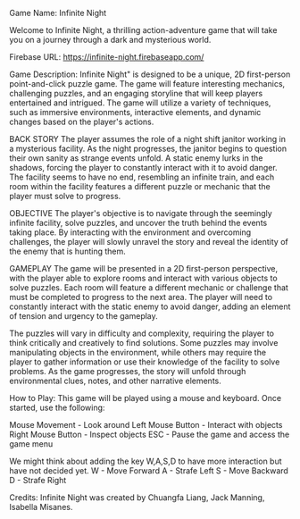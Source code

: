 Game Name: Infinite Night

Welcome to Infinite Night, a thrilling action-adventure game that will take you on a journey through a dark and mysterious world.

Firebase URL:
https://infinite-night.firebaseapp.com/

Game Description:
Infinite Night" is designed to be a unique, 2D first-person point-and-click puzzle game. The game will feature interesting mechanics, challenging puzzles, and an engaging storyline that will keep players entertained and intrigued. The game will utilize a variety of techniques, such as immersive environments, interactive elements, and dynamic changes based on the player's actions.

BACK STORY
The player assumes the role of a night shift janitor working in a mysterious facility. As the night progresses, the janitor begins to question their own sanity as strange events unfold. A static enemy lurks in the shadows, forcing the player to constantly interact with it to avoid danger. The facility seems to have no end, resembling an infinite train, and each room within the facility features a different puzzle or mechanic that the player must solve to progress.


OBJECTIVE
The player's objective is to navigate through the seemingly infinite facility, solve puzzles, and uncover the truth behind the events taking place. By interacting with the environment and overcoming challenges, the player will slowly unravel the story and reveal the identity of the enemy that is hunting them.

GAMEPLAY
The game will be presented in a 2D first-person perspective, with the player able to explore rooms and interact with various objects to solve puzzles. Each room will feature a different mechanic or challenge that must be completed to progress to the next area. The player will need to constantly interact with the static enemy to avoid danger, adding an element of tension and urgency to the gameplay.

The puzzles will vary in difficulty and complexity, requiring the player to think critically and creatively to find solutions. Some puzzles may involve manipulating objects in the environment, while others may require the player to gather information or use their knowledge of the facility to solve problems. As the game progresses, the story will unfold through environmental clues, notes, and other narrative elements.

How to Play:
This game will be played using a mouse and keyboard. Once started, use the following:

Mouse Movement - Look around
Left Mouse Button - Interact with objects
Right Mouse Button - Inspect objects
ESC - Pause the game and access the game menu

We might think about adding the key W,A,S,D to have more interaction but have not decided yet.
W - Move Forward
A - Strafe Left
S - Move Backward
D - Strafe Right


Credits:
Infinite Night was created by Chuangfa Liang, Jack Manning, Isabella Misanes.
